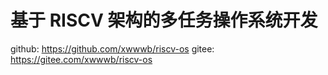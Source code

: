 # 基于 RISCV 架构的多任务操作系统开发

github: https://github.com/xwwwb/riscv-os
gitee: https://gitee.com/xwwwb/riscv-os
